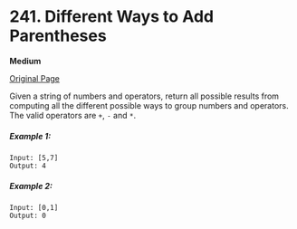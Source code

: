 # 241. Different Ways to Add Parentheses

**Medium**

[Original Page](https://leetcode.com/problems/bitwise-and-of-numbers-range/)

Given a string of numbers and operators, return all possible results from computing all the different possible ways to group numbers and operators. The valid operators are `+`, `-` and `*`.

##### Example 1:
```
Input: [5,7]
Output: 4
```

##### Example 2:
```
Input: [0,1]
Output: 0
```
